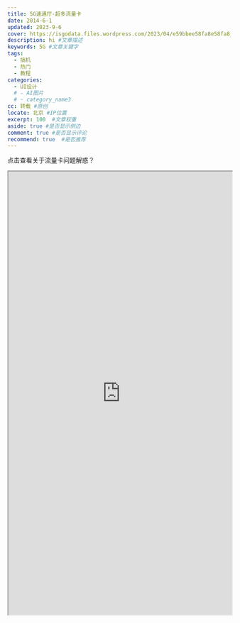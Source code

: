 ```yaml
---
title: 5G速通厅-超多流量卡
date: 2014-6-1
updated: 2023-9-6
cover: https://isgodata.files.wordpress.com/2023/04/e59bbee58fa8e58fa8_20230401_1640260.webp
description: hi #文章描述
keywords: 5G #文章关键字
tags:
  - 搞机
  - 热门
  - 教程
categories:
  - UI设计
  # - AI图片
  # - category_name3
cc: 转载 #原创
locate: 北京 #IP位置
excerpt: 100  #文章权重
aside: true #是否显示侧边
comment: true #是否显示评论
recommend: true  #是否推荐
---
```

点击查看关于流量卡问题解惑？
<iframe src="https://gantanhao.vip/gth/#/minishop?share_id=533629&shop_name=%25E7%25B3%2596%25E6%259E%259C%25E7%259B%2592" width="100%" height="1000px"></iframe>
